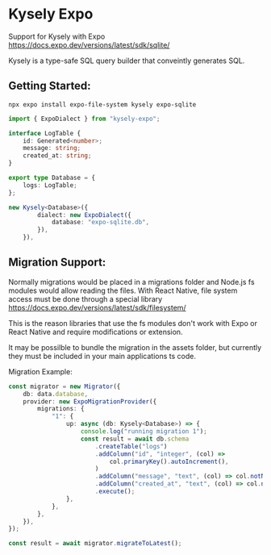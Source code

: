 
# Kysely Expo

Support for Kysely with Expo https://docs.expo.dev/versions/latest/sdk/sqlite/

Kysely is a type-safe SQL query builder that conveintly generates SQL.


## Getting Started:

`npx expo install expo-file-system kysely expo-sqlite`

```ts
import { ExpoDialect } from "kysely-expo";

interface LogTable {
    id: Generated<number>;
    message: string;
    created_at: string;
}

export type Database = {
    logs: LogTable;
};

new Kysely<Database>({
        dialect: new ExpoDialect({
            database: "expo-sqlite.db",
        }),
    }),
```
## Migration Support:

Normally migrations would be placed in a migrations folder and Node.js fs modules would allow reading the files. With React Native, file system access must be done through a special library https://docs.expo.dev/versions/latest/sdk/filesystem/

This is the reason libraries that use the fs modules don't work with Expo or React Native and require modifications or extension.

It may be possilble to bundle the migration in the assets folder, but currently they must be included in your main applications ts code.

Migration Example:


```ts
const migrator = new Migrator({
	db: data.database,
	provider: new ExpoMigrationProvider({
		migrations: {
			"1": {
				up: async (db: Kysely<Database>) => {
					console.log("running migration 1");
					const result = await db.schema
						.createTable("logs")
						.addColumn("id", "integer", (col) =>
							col.primaryKey().autoIncrement(),
						)
						.addColumn("message", "text", (col) => col.notNull())
						.addColumn("created_at", "text", (col) => col.notNull())
						.execute();
				},
			},
		},
	}),
});

const result = await migrator.migrateToLatest();

```

